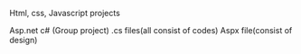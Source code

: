Html, css, Javascript projects 

Asp.net c# (Group project)
.cs files(all  consist of codes)
Aspx file(consist of design)
